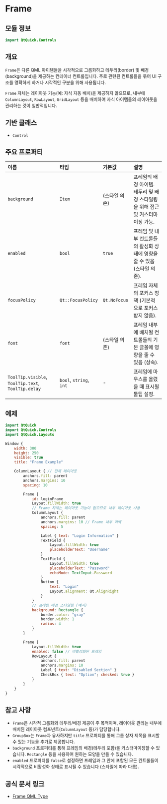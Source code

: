 # Frame

## 모듈 정보

```qml
import QtQuick.Controls
```

## 개요

`Frame`은 다른 QML 아이템들을 시각적으로 그룹화하고 테두리(border) 및 배경(background)을 제공하는 컨테이너 컨트롤입니다. 주로 관련된 컨트롤들을 묶어 UI 구조를 명확하게 하거나 시각적인 구분을 위해 사용됩니다.

`Frame` 자체는 레이아웃 기능(예: 자식 자동 배치)을 제공하지 않으므로, 내부에 `ColumnLayout`, `RowLayout`, `GridLayout` 등을 배치하여 자식 아이템들의 레이아웃을 관리하는 것이 일반적입니다.

## 기반 클래스

*   `Control`

## 주요 프로퍼티

| 이름         | 타입   | 기본값         | 설명                                                                     |
| :----------- | :----- | :------------- | :----------------------------------------------------------------------- |
| `background` | `Item` | (스타일 의존) | 프레임의 배경 아이템. 테두리 및 배경 스타일링을 위해 접근 및 커스터마이징 가능. |
| `enabled`    | `bool` | `true`         | 프레임 및 내부 컨트롤들의 활성화 상태에 영향을 줄 수 있음 (스타일 의존).        |
| `focusPolicy`| `Qt::FocusPolicy`| `Qt.NoFocus`  | 프레임 자체의 포커스 정책 (기본적으로 포커스 받지 않음).                  |
| `font`       | `font` | (스타일 의존) | 프레임 내부에 배치될 컨트롤들의 기본 글꼴에 영향을 줄 수 있음 (상속).      |
| `ToolTip.visible`, `ToolTip.text`, `ToolTip.delay` | `bool`, `string`, `int` | - | 프레임에 마우스를 올렸을 때 표시될 툴팁 설정.                           |

## 예제

```qml
import QtQuick
import QtQuick.Controls
import QtQuick.Layouts

Window {
    width: 300
    height: 250
    visible: true
    title: "Frame Example"

    ColumnLayout { // 전체 레이아웃
        anchors.fill: parent
        anchors.margins: 10
        spacing: 10

        Frame {
            id: loginFrame
            Layout.fillWidth: true
            // Frame 자체는 레이아웃 기능이 없으므로 내부 레이아웃 사용
            ColumnLayout {
                anchors.fill: parent
                anchors.margins: 10 // Frame 내부 여백
                spacing: 5

                Label { text: "Login Information" }
                TextField {
                    Layout.fillWidth: true
                    placeholderText: "Username"
                }
                TextField {
                    Layout.fillWidth: true
                    placeholderText: "Password"
                    echoMode: TextInput.Password
                }
                Button {
                    text: "Login"
                    Layout.alignment: Qt.AlignRight
                }
            }
            // 프레임 배경 스타일링 (예시)
            background: Rectangle {
                border.color: "gray"
                border.width: 1
                radius: 4
            }
        }

        Frame {
            Layout.fillWidth: true
            enabled: false // 비활성화된 프레임
            RowLayout {
                anchors.fill: parent
                anchors.margins: 10
                Label { text: "Disabled Section" }
                CheckBox { text: "Option"; checked: true }
            }
        }
    }
}
```

## 참고 사항

*   `Frame`은 시각적 그룹화와 테두리/배경 제공이 주 목적이며, 레이아웃 관리는 내부에 배치된 레이아웃 컴포넌트(`ColumnLayout` 등)가 담당합니다.
*   `GroupBox`는 `Frame`과 유사하지만 `title` 프로퍼티를 통해 그룹 상자 제목을 표시할 수 있는 기능을 추가로 제공합니다.
*   `background` 프로퍼티를 통해 프레임의 배경(테두리 포함)을 커스터마이징할 수 있습니다. `Rectangle` 등을 사용하여 원하는 모양을 만들 수 있습니다.
*   `enabled` 프로퍼티를 `false`로 설정하면 프레임과 그 안에 포함된 모든 컨트롤들이 시각적으로 비활성화 상태로 표시될 수 있습니다 (스타일에 따라 다름). 

## 공식 문서 링크

*   [Frame QML Type ](https://doc.qt.io/qt-6/qml-qtquick-controls-frame.html) 
